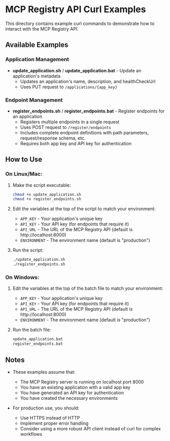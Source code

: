 # MCP Registry API Curl Examples

This directory contains example curl commands to demonstrate how to interact with the MCP Registry API.

## Available Examples

### Application Management

- **update_application.sh** / **update_application.bat** - Update an application's metadata
  - Updates an application's name, description, and healthCheckUrl
  - Uses PUT request to `/applications/{app_key}`

### Endpoint Management

- **register_endpoints.sh** / **register_endpoints.bat** - Register endpoints for an application
  - Registers multiple endpoints in a single request
  - Uses POST request to `/register/endpoints`
  - Includes complete endpoint definitions with path parameters, request/response schema, etc.
  - Requires both app key and API key for authentication

## How to Use

### On Linux/Mac:
1. Make the script executable:
   ```bash
   chmod +x update_application.sh
   chmod +x register_endpoints.sh
   ```

2. Edit the variables at the top of the script to match your environment:
   - `APP_KEY` - Your application's unique key
   - `API_KEY` - Your API key (for endpoints that require it)
   - `API_URL` - The URL of the MCP Registry API (default is http://localhost:8000)
   - `ENVIRONMENT` - The environment name (default is "production")

3. Run the script:
   ```bash
   ./update_application.sh
   ./register_endpoints.sh
   ```

### On Windows:
1. Edit the variables at the top of the batch file to match your environment:
   - `APP_KEY` - Your application's unique key
   - `API_KEY` - Your API key (for endpoints that require it)
   - `API_URL` - The URL of the MCP Registry API (default is http://localhost:8000)
   - `ENVIRONMENT` - The environment name (default is "production")

2. Run the batch file:
   ```cmd
   update_application.bat
   register_endpoints.bat
   ```

## Notes

- These examples assume that:
  - The MCP Registry server is running on localhost port 8000
  - You have an existing application with a valid app key
  - You have generated an API key for authentication
  - You have created the necessary environments

- For production use, you should:
  - Use HTTPS instead of HTTP
  - Implement proper error handling
  - Consider using a more robust API client instead of curl for complex workflows
